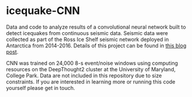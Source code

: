 # icequake-CNN
Data and code to analyze results of a convolutional neural network built to detect icequakes from continuous seismic data. Seismic data were collected as part of the Ross Ice Shelf seismic network deployed in Antarctica from 2014-2016. Details of this project can be found in [this blog post](https://k-olsen.github.io/projects/icequake-CNN/). 

CNN was trained on 24,000 8-s event/noise windows using computing resources on the DeepThought2 cluster at the University of Maryland, College Park. Data are not included in this repository due to size constraints. If you are interested in learning more or running this code yourself please get in touch. 
